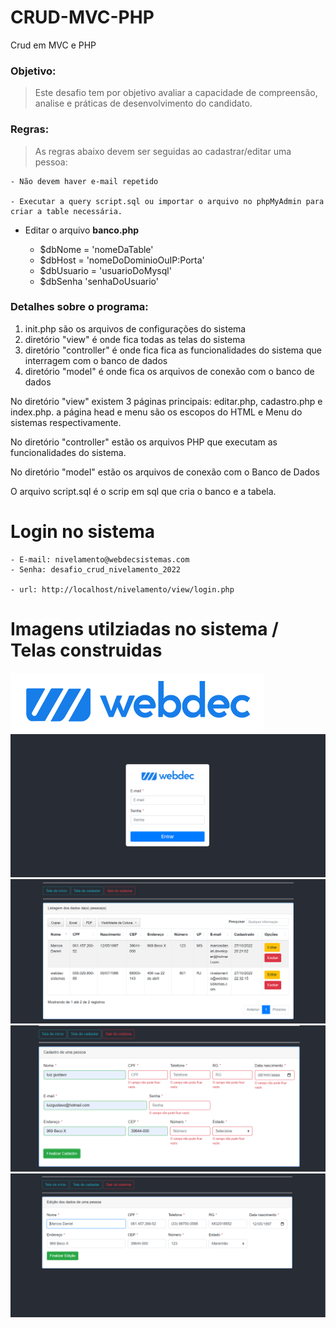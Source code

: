 # CRUD-MVC-PHP

Crud em MVC e PHP

### Objetivo:

> Este desafio tem por objetivo avaliar a capacidade de compreensão, analise e práticas de desenvolvimento do candidato.

### Regras:

> As regras abaixo devem ser seguidas ao cadastrar/editar uma pessoa:

    - Não devem haver e-mail repetido

    - Executar a query script.sql ou importar o arquivo no phpMyAdmin para criar a table necessária.

- Editar o arquivo **banco.php**

  - $dbNome = 'nomeDaTable'
  - $dbHost = 'nomeDoDominioOuIP:Porta'
  - $dbUsuario = 'usuarioDoMysql'
  - $dbSenha 'senhaDoUsuario'

### Detalhes sobre o programa:

1.  init.php são os arquivos de configurações do sistema
2.  diretório "view" é onde fica todas as telas do sistema
3.  diretório "controller" é onde fica fica as funcionalidades do sistema que interragem com o banco de dados
4.  diretório "model" é onde fica os arquivos de conexão com o banco de dados

No diretório "view" existem 3 páginas principais: editar.php, cadastro.php e index.php. a página head e menu são os escopos do HTML e Menu do sistemas respectivamente.

No diretório "controller" estão os arquivos PHP que executam as funcionalidades do sistema.

No diretório "model" estão os arquivos de conexão com o Banco de Dados

O arquivo script.sql é o scrip em sql que cria o banco e a tabela.

# Login no sistema

    - E-mail: nivelamento@webdecsistemas.com
    - Senha: desafio_crud_nivelamento_2022

    - url: http://localhost/nivelamento/view/login.php

# Imagens utilziadas no sistema / Telas construidas

<img src="https://github.com/MarcosDanielVieira/nivelamento/blob/main/img/webdec-home.png">

<img src="https://github.com/MarcosDanielVieira/nivelamento/blob/main/img/login.png">

<img src="https://github.com/MarcosDanielVieira/nivelamento/blob/main/img/listagem.png">

<img src="https://github.com/MarcosDanielVieira/nivelamento/blob/main/img/cadastro.png">

<img src="https://github.com/MarcosDanielVieira/nivelamento/blob/main/img/editar.png">
